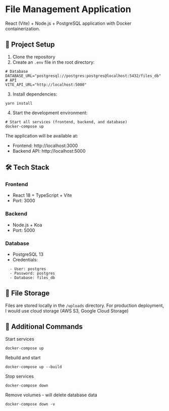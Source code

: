 # File Management Application 

React (Vite) + Node.js + PostgreSQL application with Docker containerization.

## 🚀 Project Setup

1. Clone the repository
2. Create an `.env` file in the root directory:

```
# Database
DATABASE_URL="postgresql://postgres:postgres@localhost:5432/files_db"
# API
VITE_API_URL="http://localhost:5000"
```

3. Install dependencies:

```
yarn install
```

4. Start the development environment:

```
# Start all services (frontend, backend, and database)
docker-compose up
```

The application will be available at:
- Frontend: http://localhost:3000
- Backend API: http://localhost:5000

## 🛠 Tech Stack

### Frontend

- React 18 + TypeScript + Vite
- Port: 3000

### Backend

- Node.js + Koa
- Port: 5000

### Database

- PostgreSQL 13
- Credentials:

```
  - User: postgres
  - Password: postgres
  - Database: files_db
```

## 📁 File Storage

Files are stored locally in the `/uploads` directory. 
For production deployment, I would use cloud storage (AWS S3, Google Cloud Storage)

## 🐳 Additional Commands

Start services

```
docker-compose up
```

Rebuild and start

```
docker-compose up --build
```

Stop services

```
docker-compose down
```

Remove volumes - will delete database data

```
docker-compose down -v
```


